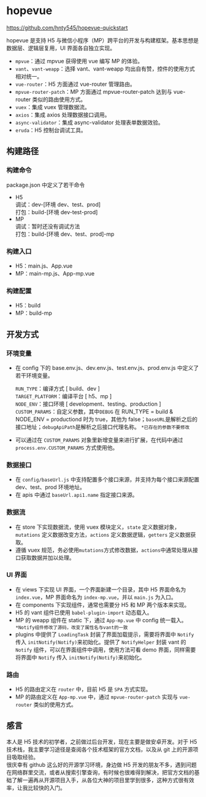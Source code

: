 # hopevue

https://github.com/hnty545/hopevue-quickstart

hopevue 是支持 H5 与微信小程序（MP）跨平台的开发与构建框架。基本思想是数据层、逻辑层复用，UI 界面各自独立实现。

- `mpvue`：通过 mpvue 获得使用 vue 编写 MP 的体验。
- `vant`、`vant-weapp`：选择 vant、vant-weapp 均出自有赞，控件的使用方式相对统一。
- `vue-router`：H5 方面通过 vue-router 管理路由。
- `mpvue-router-patch`：MP 方面通过 mpvue-router-patch 达到与 vue-router 类似的路由使用方式。
- `vuex`：集成 vuex 管理数据流。
- `axios`：集成 axios 处理数据接口调用。
- `async-validator`：集成 async-validator 处理表单数据效验。
- `eruda`：H5 控制台调试工具。

## 构建路径

### 构建命令

package.json 中定义了若干命令

- H5  
  调试：dev-[环境 dev、test、prod]  
  打包：build-[环境 dev-test-prod]
- MP  
  调试：暂时还没有调试方法  
  打包：build-[环境 dev、test、prod]-mp

### 构建入口

- H5：main.js、App.vue
- MP：main-mp.js、App-mp.vue

### 构建配置

- H5：build
- MP：build-mp

## 开发方式

### 环境变量

- 在 config 下的 base.env.js、dev.env.js、test.env.js、prod.env.js 中定义了若干环境变量。

  `RUN_TYPE`：编译方式 [ build、dev ]  
  `TARGET_PLATFORM`：编译平台 [ h5、mp ]  
  `NODE_ENV`：接口环境 [ development、testing、production ]  
  `CUSTOM_PARAMS`：自定义参数，其中`DEBUG` 在 RUN_TYPE = build & NODE_ENV = productiond 时为 true，其他为 false；`baseURL`是解析之后的接口地址；`debugApiPath`是解析之后接口代理名称。
  `*已存在的参数不要修改`

- 可以通过在 `CUSTOM_PARAMS` 对象里新增变量来进行扩展，在代码中通过 `process.env.CUSTOM_PARAMS` 方式使用他。

### 数据接口

- 在 `config/baseUrl.js` 中支持配置多个接口来源，并支持为每个接口来源配置 dev、test、prod 环境地址。
- 在 apis 中通过 `baseUrl.api1.name` 指定接口来源。

### 数据流

- 在 store 下实现数据流，使用 vuex 模块定义，`state` 定义数据对象，`mutations` 定义数据改变方法，`actions` 定义数据逻辑，`getters` 定义数据获取。
- 遵循 vuex 规范，务必使用`mutations`方式修改数据，`actions`中通常处理从接口获取数据并加以处理。

### UI 界面

- 在 views 下实现 UI 界面，一个界面新建一个目录，其中 H5 界面命名为 `index.vue`，MP 界面命名为 `index-mp.vue`，并以 `main.js` 为入口。
- 在 components 下实现组件，通常也需要分 H5 和 MP 两个版本来实现。
- H5 的 vant 组件已使用 `babel-plugin-import` 动态载入。
- MP 的 weapp 组件在 static 下，通过 `App-mp.vue` 中 config 统一载入。
  `*Notify组件修改了源码，改变了属性名与vant的一致`
- plugins 中提供了 `LoadingTask` 封装了界面加载提示，需要将界面中 `Notify` 传入 `initNotify(Notify)`来初始化。提供了 `NotifyHelper` 封装 vant 的 `Notify` 组件，可以在界面组件中调用，使用方法可看 demo 界面，同样需要将界面中 `Notify` 传入 `initNotify(Notify)`来初始化。

### 路由

- H5 的路由定义在 `router` 中，目前 H5 是 `SPA` 方式实现。
- MP 的路由定义在 `App-mp.vue` 中，通过 `mpvue-router-patch` 实现与 `vue-router` 类似的使用方式。

## 感言

本人是 H5 技术的初学者，之前做过后台开发，现在主要是做安卓开发。对于 H5 技术栈，我主要学习途径是查阅各个技术框架的官方文档，以及从 git 上的开源项目吸取经验。  
很庆幸有 github 这么好的开源学习环境，身边做 H5 开发的朋友不多，遇到问题在网络群里交流，或者从搜索引擎查询，有时候也很难得到解决，把官方文档的基础了解一遍再从开源项目入手，从各位大神的项目里学到很多，这种方式很有效率，让我比较快的入门。
